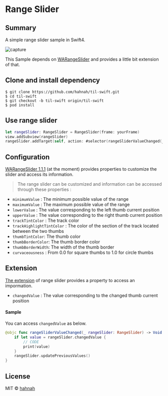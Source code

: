 # Range Slider

## Summary

A simple range slider sample in Swift4.

![capture](https://user-images.githubusercontent.com/32125066/44862233-37cc6400-acb5-11e8-95a7-405618145666.png)

This Sample depends on [WARangeSlider](https://github.com/warchimede/RangeSlider/tree/master) and provides a little bit extension of that.

## Clone and install dependency

```
$ git clone https://github.com/hahnah/til-swift.git
$ cd til-swift
$ git checkout -b til-swift origin/til-swift
$ pod install
```

## Use range slider

```swift
let rangeSlider: RangeSlider = RangeSlider(frame: yourFrame)
view.addSubview(rangeSlider)
rangeSlider.addTarget(self, action: #selector(rangeSliderValueChanged(_:)), for: .valueChanged)
```

## Configuration

[WARangeSlider 1.1.1](https://github.com/warchimede/RangeSlider/tree/1.1.1) (at the moment) provides properties to customize the slider and access its information.

> The range slider can be customized and information can be accessed through these properties :
+ `minimumValue` : The minimum possible value of the range
+ `maximumValue` : The maximum possible value of the range
+ `lowerValue` : The value corresponding to the left thumb current position
+ `upperValue` : The value corresponding to the right thumb current position
+ `trackTintColor` : The track color
+ `trackHighlightTintColor` : The color of the section of the track located between the two thumbs
+ `thumbTintColor`: The thumb color
+ `thumbBorderColor`: The thumb border color
+ `thumbBorderWidth`: The width of the thumb border
+ `curvaceousness` : From 0.0 for square thumbs to 1.0 for circle thumbs

## Extension

[The extension](https://github.com/hahnah/til-swift/blob/range-slider/RangeSlider/RangeSlider/RangeSlider%2BChangedValue.swift) of range slider provides a property to access an impormation. 

+ `changedValue` : The value corresponding to the changed thumb current position

#### Sample

You can access `changedValue` as below.

```swift
@objc func rangeSliderValueChanged(_ rangeSlider: RangeSlider) -> Void {
    if let value = rangeSlider.changedValue {
        // CODE
        print(value)
    }
    rangeSlider.updatePreviousValues()
}
```

## License

MIT © [hahnah](https://superhahnah.com)